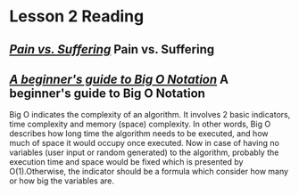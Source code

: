 # Lesson 2 Reading

## *[Pain vs. Suffering](https://codefellows.github.io/code-401-python-guide/curriculum/class-01/notes/pain_suffering)* Pain vs. Suffering

## *[A beginner's guide to Big O Notation](https://rob-bell.net/2009/06/a-beginners-guide-to-big-o-notation)* A beginner's guide to Big O Notation

Big O indicates the complexity of an algorithm. It involves 2 basic indicators, time complexity and memory (space) complexity. In other words, Big O describes how long time the algorithm needs to be executed, and how much of space it would occupy once executed. Now in case of having no variables (user input or random generated) to the algorithm, probably the execution time and space would be fixed which is presented by O(1).Otherwise, the indicator should be a formula which consider how many or how big the variables are.
